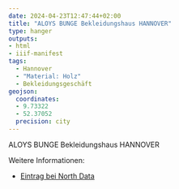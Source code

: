 ```yaml
---
date: 2024-04-23T12:47:44+02:00
title: "ALOYS BUNGE Bekleidungshaus HANNOVER"
type: hanger
outputs:
- html
- iiif-manifest
tags:
  - Hannover
  - "Material: Holz"
  - Bekleidungsgeschäft
geojson:
  coordinates:
  - 9.73322
  - 52.37052
  precision: city
---
```

ALOYS BUNGE
Bekleidungshaus
HANNOVER

<div class="notes">
Weitere Informationen:
<ul>
<li><a href="https://www.northdata.de/Bekleidungshaus+Aloys+Bunge+GmbH,+Hannover/HRB+54481">Eintrag bei North Data</a></li>
</ul></div>
